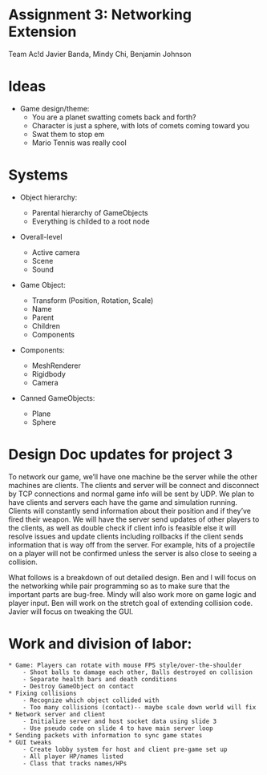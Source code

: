 # Assignment 3: Networking Extension

Team Ac!d
Javier Banda, Mindy Chi, Benjamin Johnson

# Ideas

* Game design/theme:
	- You are a planet swatting comets back and forth?
	- Character is just a sphere, with lots of comets coming toward you
	- Swat them to stop em
	- Mario Tennis was really cool

# Systems

* Object hierarchy:
	- Parental hierarchy of GameObjects
	- Everything is childed to a root node
* Overall-level
	- Active camera
	- Scene
	- Sound
* Game Object:
	- Transform (Position, Rotation, Scale)
	- Name
	- Parent
	- Children
	- Components
* Components:
	- MeshRenderer
	- Rigidbody
	- Camera

* Canned GameObjects:
	- Plane
	- Sphere

# Design Doc updates for project 3
To network our game, we’ll have one machine be the server while the other machines are clients. The clients and server will be connect and disconnect by TCP connections and normal game info will be sent by UDP. We plan to have clients and servers each have the game and simulation running. Clients will constantly send information about their position and if they’ve fired their weapon. We will have the server send updates of other players to the clients, as well as double check if client info is feasible else it will resolve issues and update clients including rollbacks if the client sends information that is way off from the server. For example, hits of a projectile on a player will not be confirmed unless the server is also close to seeing a collision.

What follows is a breakdown of out detailed design. Ben and I will focus on the networking while pair programming so as to make sure that the important parts are bug-free. Mindy will also work more on game logic and player input. Ben will work on the stretch goal of extending collision code. Javier will focus on tweaking the GUI.

# Work and division of labor:
	* Game: Players can rotate with mouse FPS style/over-the-shoulder
		- Shoot balls to damage each other, Balls destroyed on collision
		- Separate health bars and death conditions
		- Destroy GameObject on contact
	* Fixing collisions
		- Recognize which object collided with
		- Too many collisions (contact)-- maybe scale down world will fix
	* Network server and client
		- Initialize server and host socket data using slide 3
		- Use pseudo code on slide 4 to have main server loop
	* Sending packets with information to sync game states
	* GUI tweaks
		- Create lobby system for host and client pre-game set up
		- All player HP/names listed
		- Class that tracks names/HPs
